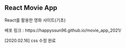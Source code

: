 ## React Movie App
<p> React를 활용한 영화 사이트(기초)</p>
<p> 배포 링크 : https://happyssun96.github.io/movie_app_2021/ </p>
<p> [2020.02.16] css 수정 완료 </p>
